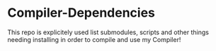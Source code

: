 # Compiler-Dependencies
This repo is explicitely used list submodules, scripts and other things needing installing in order to compile and use my Compiler!


